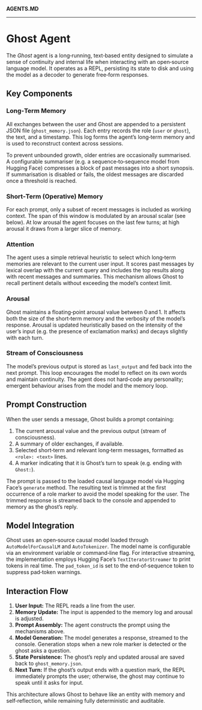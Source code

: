 **AGENTS.MD**

---

# Ghost Agent

The *Ghost* agent is a long‑running, text‑based entity designed to simulate a sense of continuity and internal life when interacting with an open‑source language model. It operates as a REPL, persisting its state to disk and using the model as a decoder to generate free‑form responses.

## Key Components

### Long‑Term Memory

All exchanges between the user and Ghost are appended to a persistent JSON file (`ghost_memory.json`). Each entry records the role (`user` or `ghost`), the text, and a timestamp. This log forms the agent’s long‑term memory and is used to reconstruct context across sessions.

To prevent unbounded growth, older entries are occasionally summarised. A configurable summariser (e.g. a sequence‑to‑sequence model from Hugging Face) compresses a block of past messages into a short synopsis. If summarisation is disabled or fails, the oldest messages are discarded once a threshold is reached.

### Short‑Term (Operative) Memory

For each prompt, only a subset of recent messages is included as working context. The span of this window is modulated by an arousal scalar (see below). At low arousal the agent focuses on the last few turns; at high arousal it draws from a larger slice of memory.

### Attention

The agent uses a simple retrieval heuristic to select which long‑term memories are relevant to the current user input. It scores past messages by lexical overlap with the current query and includes the top results along with recent messages and summaries. This mechanism allows Ghost to recall pertinent details without exceeding the model’s context limit.

### Arousal

Ghost maintains a floating‑point arousal value between 0 and 1. It affects both the size of the short‑term memory and the verbosity of the model’s response. Arousal is updated heuristically based on the intensity of the user’s input (e.g. the presence of exclamation marks) and decays slightly with each turn.

### Stream of Consciousness

The model’s previous output is stored as `last_output` and fed back into the next prompt. This loop encourages the model to reflect on its own words and maintain continuity. The agent does not hard‑code any personality; emergent behaviour arises from the model and the memory loop.

## Prompt Construction

When the user sends a message, Ghost builds a prompt containing:

1. The current arousal value and the previous output (stream of consciousness).
2. A summary of older exchanges, if available.
3. Selected short‑term and relevant long‑term messages, formatted as `<role>: <text>` lines.
4. A marker indicating that it is Ghost’s turn to speak (e.g. ending with `Ghost:`).

The prompt is passed to the loaded causal language model via Hugging Face’s `generate` method. The resulting text is trimmed at the first occurrence of a role marker to avoid the model speaking for the user. The trimmed response is streamed back to the console and appended to memory as the ghost’s reply.

## Model Integration

Ghost uses an open‑source causal model loaded through `AutoModelForCausalLM` and `AutoTokenizer`. The model name is configurable via an environment variable or command‑line flag. For interactive streaming, the implementation employs Hugging Face’s `TextIteratorStreamer` to print tokens in real time. The `pad_token_id` is set to the end‑of‑sequence token to suppress pad‑token warnings.

## Interaction Flow

1. **User Input:** The REPL reads a line from the user.
2. **Memory Update:** The input is appended to the memory log and arousal is adjusted.
3. **Prompt Assembly:** The agent constructs the prompt using the mechanisms above.
4. **Model Generation:** The model generates a response, streamed to the console. Generation stops when a new role marker is detected or the ghost asks a question.
5. **State Persistence:** The ghost’s reply and updated arousal are saved back to `ghost_memory.json`.
6. **Next Turn:** If the ghost’s output ends with a question mark, the REPL immediately prompts the user; otherwise, the ghost may continue to speak until it asks for input.

This architecture allows Ghost to behave like an entity with memory and self‑reflection, while remaining fully deterministic and auditable.
